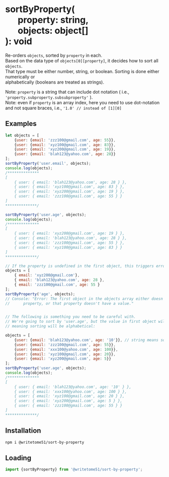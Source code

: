 # sortByProperty(<br>&nbsp;&nbsp;&nbsp;&nbsp;&nbsp;&nbsp;property: string,<br>&nbsp;&nbsp;&nbsp;&nbsp;&nbsp;&nbsp;objects: object[]<br>): void

Re-orders `objects`, sorted by `property` in each.  
Based on the data type of `objects[0][property]`, it decides how to sort all `objects`.  
That type must be either number, string, or boolean.  Sorting is done either numerically or  
alphabetically (booleans are treated as strings).  

Note: `property` is a string that can include dot notation ( i.e.,  
`'property.subproperty.subsubproperty'` ).  
Note:  even if `property` is an array index, here you need to use dot-notation  
and not square braces, i.e., `'1.0' // instead of [1][0]`  

## Examples
```js
let objects = [
    {user: {email: 'zzz100@gmail.com', age: 55}},
    {user: {email: 'xyz100@gmail.com', age: 83}},
    {user: {email: 'xyz200@gmail.com', age: 19}},
    {user: {email: 'blah123@yahoo.com', age: 28}}
];
sortByProperty('user.email', objects);
console.log(objects);
/**************
[
    { user: { email: 'blah123@yahoo.com', age: 28 } },
    { user: { email: 'xyz100@gmail.com', age: 83 } },
    { user: { email: 'xyz200@gmail.com', age: 19 } },
    { user: { email: 'zzz100@gmail.com', age: 55 } } 
]
**************/

sortByProperty('user.age', objects);
console.log(objects);
/**************
[
    { user: { email: 'xyz200@gmail.com', age: 19 } },
    { user: { email: 'blah123@yahoo.com', age: 28 } },
    { user: { email: 'zzz100@gmail.com', age: 55 } },
    { user: { email: 'xyz100@gmail.com', age: 83 } }
]
**************/

// If the property is undefined in the first object, this triggers error:
objects = [
    { email: 'xyz200@gmail.com'},
    { email: 'blah123@yahoo.com', age: 28 },
    { email: 'zzz100@gmail.com', age: 55 } 
];
sortByProperty('age', objects);
// Console: "Error: The first object in the objects array either doesn't have the specified
//      property, or that property doesn't have a value."


// The following is something you need to be careful with.
// We're going to sort by 'user.age', but the value in first object will be a string,
// meaning sorting will be alphabetical:

objects = [
    {user: {email: 'blah123@yahoo.com', age: '10'}}, // string means sorting will be alphabetical.
    {user: {email: 'zzz100@gmail.com', age: 55}},
    {user: {email: 'xxx100@yahoo.com', age: 100}},
    {user: {email: 'xyz100@gmail.com', age: 20}},
    {user: {email: 'xyz200@gmail.com', age: 5}}
];
sortByProperty('user.age', objects);
console.log(objects);
/**************
[
    { user: { email: 'blah123@yahoo.com', age: '10' } },
    { user: { email: 'xxx100@yahoo.com', age: 100 } },
    { user: { email: 'xyz100@gmail.com', age: 20 } },
    { user: { email: 'xyz200@gmail.com', age: 5 } },
    { user: { email: 'zzz100@gmail.com', age: 55 } }
]
**************/
```

## Installation
```bash
npm i @writetome51/sort-by-property
```

## Loading
```js
import {sortByProperty} from '@writetome51/sort-by-property';
```
